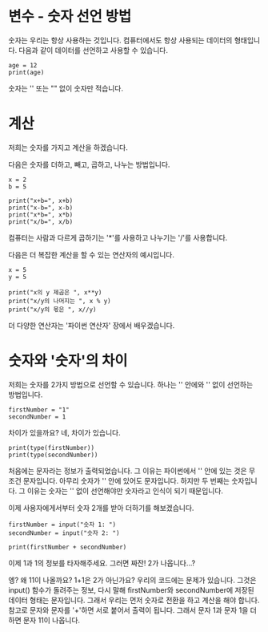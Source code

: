 # 변수 - 숫자 선언 방법
숫자는 우리는 항상 사용하는 것입니다. 컴퓨터에서도 항상 사용되는 데이터의 형태입니다. 다음과 같이 데이터를 선언하고 사용할 수 있습니다.

```
age = 12
print(age)
```

숫자는 '' 또는 "" 없이 숫자만 적습니다.

# 계산
저희는 숫자를 가지고 계산을 하겠습니다.

다음은 숫자를 더하고, 빼고, 곱하고, 나누는 방법입니다.

```
x = 2
b = 5

print("x+b=", x+b)
print("x-b=", x-b)
print("x*b=", x*b)
print("x/b=", x/b)
```

컴퓨터는 사람과 다르게 곱하기는 '*'를 사용하고 나누기는 '/'를 사용합니다.

다음은 더 복잡한 계산을 할 수 있는 연산자의 예시입니다.

```
x = 5
y = 5

print("x의 y 제곱은 ", x**y)
print("x/y의 나머지는 ", x % y)
print("x/y의 몫은 ", x//y)
```

더 다양한 연산자는 '파이썬 연산자' 장에서 배우겠습니다.

# 숫자와 '숫자'의 차이
저희는 숫자를 2가지 방법으로 선언할 수 있습니다. 하나는 '' 안에와 '' 없이 선언하는 방법입니다.

```
firstNumber = "1"
secondNumber = 1
```

차이가 있을까요? 네, 차이가 있습니다.

```
print(type(firstNumber))
print(type(secondNumber))
```

처음에는 문자라는 정보가 출력되었습니다. 그 이유는 파이썬에서 '' 안에 있는 것은 무조건 문자입니다. 아무리 숫자가 '' 안에 있어도 문자입니다. 하지만 두 번째는 숫자입니다. 그 이유는 숫자는 '' 없이 선언해야만 숫자라고 인식이 되기 때문입니다.

이제 사용자에게서부터 숫자 2개를 받아 더하기를 해보겠습니다.

```
firstNumber = input("숫자 1: ")
secondNumber = input("숫자 2: ")

print(firstNumber + secondNumber)
```

이제 1과 1의 정보를 타자해주세요. 그러면 짜잔! 2가 나옵니다...?

엥? 왜 11이 나올까요? 1+1은 2가 아닌가요? 우리의 코드에는 문제가 있습니다. 그것은 input() 함수가 돌려주는 정보, 다시 말해 firstNumber와 secondNumber에 저장된 데이터 형태는 문자입니다. 그래서 우리는 먼저 숫자로 전환을 하고 계산을 해야 합니다. 참고로 문자와 문자를 '+'하면 서로 붙어서 출력이 됩니다. 그래서 문자 1과 문자 1을 더하면 문자 11이 나옵니다.
